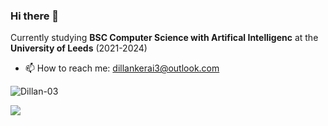 ### Hi there 👋

Currently studying **BSC Computer Science with Artifical Intelligenc** at the **University of Leeds** (2021-2024)

- 📫 How to reach me: dillankerai3@outlook.com


<p align="left"> <img src="https://github-readme-stats.vercel.app/api?username=Dillan-03&count_private=false&show_icons=true&hide_border=true&theme=tokyonight" alt="Dillan-03" />
<p align="left"> <img src="https://github-readme-stats.vercel.app/api/top-langs/?username=Dillan-03&langs_count=10&count_private=false&layout=compact&theme=react&hide_border=false&bg_color=0D1117" />
